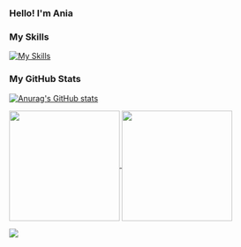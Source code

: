 ### Hello! I'm Ania

### My Skills
[![My Skills](https://skillicons.dev/icons?i=js,html,css,sass,react,nodejs,styledcomponents,svg)](https://skillicons.dev)

### My GitHub Stats
[![Anurag's GitHub stats](https://github-readme-stats.vercel.app/api?username=annamowinska&show_icons=true&theme=merko&show=reviews,discussions_started,discussions_answered,prs_merged,prs_merged_percentage&bg_color=00000000)](https://github.com/annamowinska/github-readme-stats)

<a href="https://github.com/anuraghazra/github-readme-stats">
  <img height=200 align="center" src="https://github-readme-stats.vercel.app/api?username=anuraghazra" />
</a>
<a href="https://github.com/anuraghazra/convoychat">
  <img height=200 align="center" src="https://github-readme-stats.vercel.app/api/top-langs?username=anuraghazra&layout=compact&langs_count=8&card_width=320" />
</a>

![](https://komarev.com/ghpvc/?username=annamowinska&color=green)
